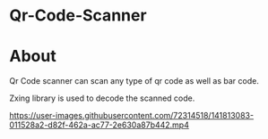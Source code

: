 # Qr-Code-Scanner


# About

Qr Code scanner can scan any type of qr code as well as bar code.

Zxing library is used to decode the scanned code.


https://user-images.githubusercontent.com/72314518/141813083-011528a2-d82f-462a-ac77-2e630a87b442.mp4


